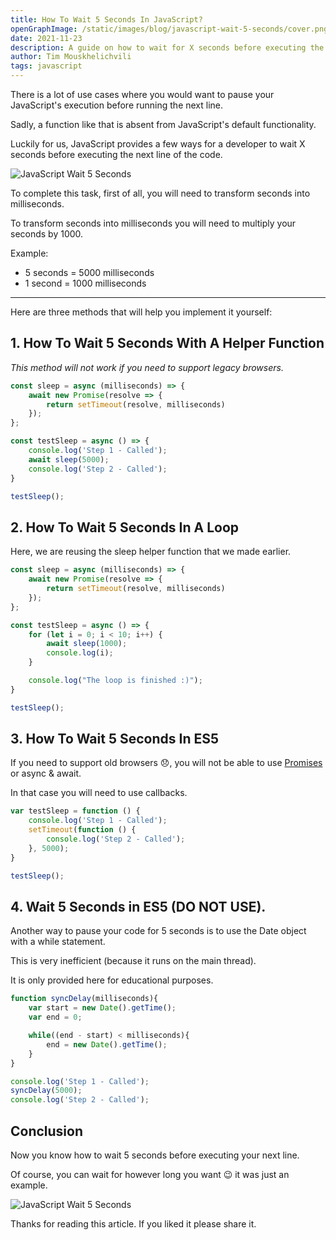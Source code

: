 ```yaml
---
title: How To Wait 5 Seconds In JavaScript?
openGraphImage: /static/images/blog/javascript-wait-5-seconds/cover.png
date: 2021-11-23
description: A guide on how to wait for X seconds before executing the next line in JavaScript.
author: Tim Mouskhelichvili
tags: javascript
---
```


There is a lot of use cases where you would want to pause your JavaScript's execution before running the next line. 

Sadly, a function like that is absent from JavaScript's default functionality.

Luckily for us, JavaScript provides a few ways for a developer to wait X seconds before executing the next line of the code.

![JavaScript Wait 5 Seconds](/static/images/blog/javascript-wait-5-seconds/cover.png)

To complete this task, first of all, you will need to transform seconds into milliseconds.

To transform seconds into milliseconds you will need to multiply your seconds by 1000.

Example:
* 5 seconds = 5000 milliseconds
* 1 second = 1000 milliseconds

_____________________________

Here are three methods that will help you implement it yourself:

<Summary />

## 1. How To Wait 5 Seconds With A Helper Function

*This method will not work if you need to support legacy browsers.*

```javascript
const sleep = async (milliseconds) => {
    await new Promise(resolve => {
		return setTimeout(resolve, milliseconds)
	});
};

const testSleep = async () => {
    console.log('Step 1 - Called');
    await sleep(5000);
    console.log('Step 2 - Called');
}

testSleep();
```

## 2. How To Wait 5 Seconds In A Loop

Here, we are reusing the sleep helper function that we made earlier.

```javascript
const sleep = async (milliseconds) => {
    await new Promise(resolve => {
		return setTimeout(resolve, milliseconds)
	});
};

const testSleep = async () => {
	for (let i = 0; i < 10; i++) {
		await sleep(1000);
		console.log(i);
	}

	console.log("The loop is finished :)");
}

testSleep();
```

## 3. How To Wait 5 Seconds In ES5

If you need to support old browsers 😞, you will not be able to use [Promises](https://developer.mozilla.org/en-US/docs/Web/JavaScript/Reference/Global_Objects/Promise) or async & await. 

In that case you will need to use callbacks.

```javascript
var testSleep = function () {
    console.log('Step 1 - Called');
	setTimeout(function () {
    	console.log('Step 2 - Called');
	}, 5000);
}

testSleep();
```

## 4. Wait 5 Seconds in ES5 (DO NOT USE). 

Another way to pause your code for 5 seconds is to use the Date object with a while statement.

This is very inefficient (because it runs on the main thread).

It is only provided here for educational purposes.

```javascript
function syncDelay(milliseconds){
	var start = new Date().getTime();
	var end = 0;

	while((end - start) < milliseconds){
		end = new Date().getTime();
	}
}

console.log('Step 1 - Called');
syncDelay(5000);
console.log('Step 2 - Called');
```
## Conclusion

Now you know how to wait 5 seconds before executing your next line. 

Of course, you can wait for however long you want 😉 it was just an example.

![JavaScript Wait 5 Seconds](/static/images/blog/javascript-wait-5-seconds/ofcourse.jpg)

Thanks for reading this article. If you liked it please share it.